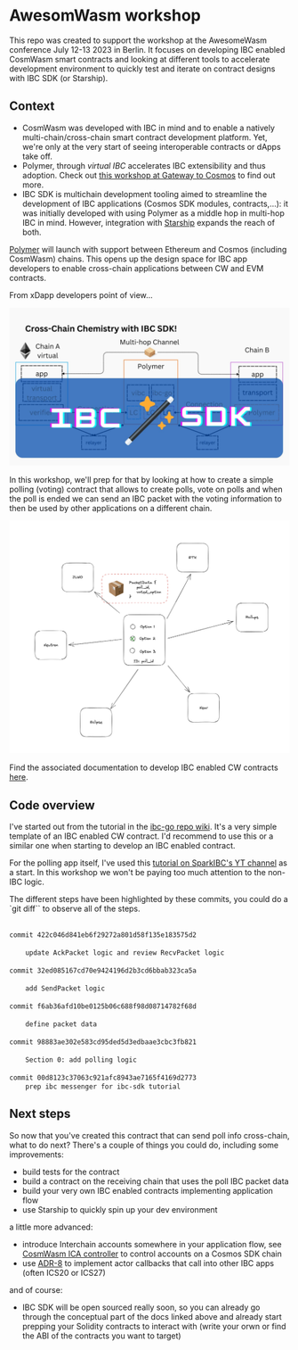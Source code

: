 # AwesomWasm workshop

This repo was created to support the workshop at the AwesomeWasm conference July 12-13 2023 in Berlin. It focuses on developing IBC enabled CosmWasm smart contracts and looking at different tools to accelerate development environment to quickly test and iterate on contract designs with IBC SDK (or Starship).

## Context

- CosmWasm was developed with IBC in mind and to enable a natively multi-chain/cross-chain smart contract development platform. Yet, we're only at the very start of seeing interoperable contracts or dApps take off.
- Polymer, through _virtual IBC_ accelerates IBC extensibility and thus adoption. Check out [this workshop at Gateway to Cosmos](https://www.youtube.com/watch?v=4vLGwzjRaJ8) to find out more.
- IBC SDK is multichain development tooling aimed to streamline the development of IBC applications (Cosmos SDK modules, contracts,...): it was initially developed with using Polymer as a middle hop in multi-hop IBC in mind. However, integration with [Starship](https://github.com/cosmology-tech/starship/tree/main) expands the reach of both.

[Polymer](https://polymerlabs.org) will launch with support between Ethereum and Cosmos (including CosmWasm) chains. This opens up the design space for IBC app developers to enable cross-chain applications between CW and EVM contracts.

From xDapp developers point of view...

![IBC SDK](28-1.jpg)

In this workshop, we'll prep for that by looking at how to create a simple polling (voting) contract that allows to create polls, vote on polls and when the poll is ended we can send an IBC packet with the voting information to then be used by other applications on a different chain.

<!-- insert diagram -->

![diagram](polling_overview.png)

Find the associated documentation to develop IBC enabled CW contracts [here](https://github.com/tmsdkeys/ibc-sdk-docs/tree/main/docs/dev-environment/CosmWasm).

## Code overview

I've started out from the tutorial in the [ibc-go repo wiki](https://github.com/cosmos/ibc-go/wiki/Cosmwasm-and-IBC). It's a very simple template of an IBC enabled CW contract. I'd recommend to use this or a similar one when starting to develop an IBC enabled contract.

For the polling app itself, I've used this [tutorial on SparkIBC's YT channel](https://www.youtube.com/watch?v=ocR-1FvIQD8) as a start. In this workshop we won't be paying too much attention to the non-IBC logic.

The different steps have been highlighted by these commits, you could do a `git diff`` to observe all of the steps.

```git

commit 422c046d841eb6f29272a801d58f135e183575d2

    update AckPacket logic and review RecvPacket logic

commit 32ed085167cd70e9424196d2b3cd6bbab323ca5a

    add SendPacket logic

commit f6ab36afd10be0125b06c688f98d08714782f68d

    define packet data

commit 98883ae302e583cd95ded5d3edbaae3cbc3fb821

    Section 0: add polling logic

commit 00d8123c37063c921afc8943ae7165f4169d2773
    prep ibc messenger for ibc-sdk tutorial
```

## Next steps

So now that you've created this contract that can send poll info cross-chain, what to do next? There's a couple of things you could do, including some improvements:

- build tests for the contract
- build a contract on the receiving chain that uses the poll IBC packet data
- build your very own IBC enabled contracts implementing application flow
- use Starship to quickly spin up your dev environment

a little more advanced:

- introduce Interchain accounts somewhere in your application flow, see [CosmWasm ICA controller](https://github.com/srdtrk/cw-ica-controller/tree/main) to control accounts on a Cosmos SDK chain
- use [ADR-8](https://medium.com/the-interchain-foundation/actor-callbacks-unlock-interchain-composable-apps-5c8c5e9324bd) to implement actor callbacks that call into other IBC apps (often ICS20 or ICS27)

and of course:

- IBC SDK will be open sourced really soon, so you can already go through the conceptual part of the docs linked above and already start prepping your Solidity contracts to interact with (write your orwn or find the ABI of the contracts you want to target)
